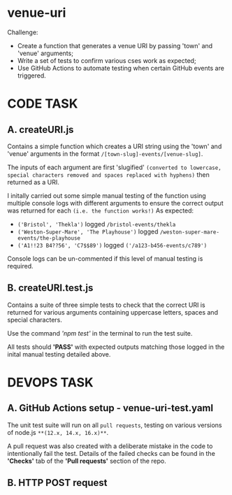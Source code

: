 # venue-uri

Challenge:

- Create a function that generates a venue URI by passing 'town' and 'venue' arguments;
- Write a set of tests to confirm various cses work as expected;
- Use GitHub Actions to automate testing when certain GitHub events are triggered.

# CODE TASK

## A. createURI.js

Contains a simple function which creates a URI string using the 'town' and 'venue' arguments in the format `/[town-slug]-events/[venue-slug]`.

The inputs of each argument are first 'slugified' `(converted to lowercase, special characters removed and spaces replaced with hyphens)` then returned as a URI.

I initally carried out some simple manual testing of the function using multiple console logs with different arguments to ensure the correct output was returned for each `(i.e. the function works!)`
As expected:

- `('Bristol', 'Thekla')` logged `/bristol-events/thekla`
- `('Weston-Super-Mare', 'The Playhouse')` logged `/weston-super-mare-events/the-playhouse`
- `('A1!!23 B4??56', 'C7$$89')` logged `('/a123-b456-events/c789')`

Console logs can be un-commented if this level of manual testing is required.

## B. createURI.test.js

Contains a suite of three simple tests to check that the correct URI is returned for various arguments containing uppercase letters, spaces and special characters.

Use the command _'npm test'_ in the terminal to run the test suite.

All tests should **'PASS'** with expected outputs matching those logged in the inital manual testing detailed above.

# DEVOPS TASK

## A. GitHub Actions setup - venue-uri-test.yaml

The unit test suite will run on all `pull requests`, testing on various versions of node.js `**(12.x, 14.x, 16.x)**`.

A pull request was also created with a deliberate mistake in the code to intentionally fail the test. Details of the failed checks can be found in the **'Checks'** tab of the **'Pull requests'** section of the repo.

## B. HTTP POST request
